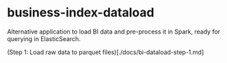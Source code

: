 # business-index-dataload
Alternative application to load BI data and pre-process it in Spark, ready for querying in ElasticSearch.

(Step 1: Load raw data to parquet files)[./docs/bi-dataload-step-1.md]
